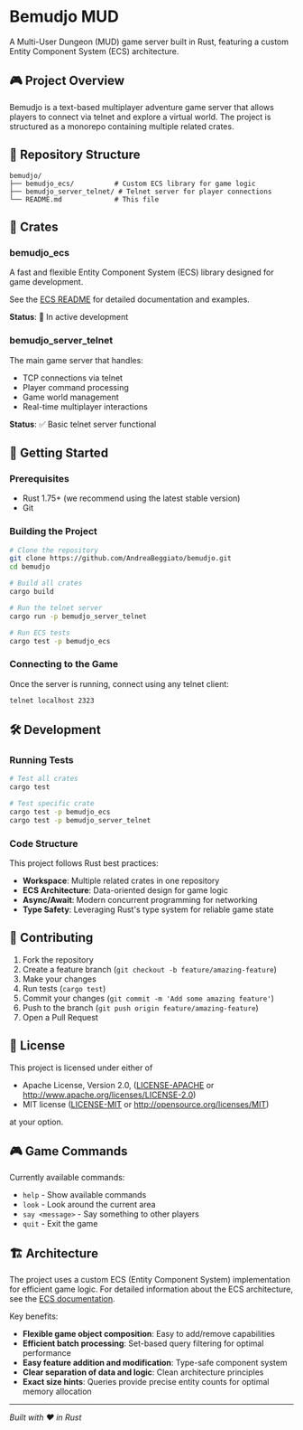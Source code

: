 # Bemudjo MUD

A Multi-User Dungeon (MUD) game server built in Rust, featuring a custom Entity Component System (ECS) architecture.

## 🎮 Project Overview

Bemudjo is a text-based multiplayer adventure game server that allows players to connect via telnet and explore a virtual world. The project is structured as a monorepo containing multiple related crates.

## 📁 Repository Structure

```
bemudjo/
├── bemudjo_ecs/          # Custom ECS library for game logic
├── bemudjo_server_telnet/ # Telnet server for player connections
└── README.md             # This file
```

## 🧩 Crates

### bemudjo_ecs
A fast and flexible Entity Component System (ECS) library designed for game development.

See the [ECS README](bemudjo_ecs/README.md) for detailed documentation and examples.

**Status**: 🚧 In active development

### bemudjo_server_telnet
The main game server that handles:
- TCP connections via telnet
- Player command processing
- Game world management
- Real-time multiplayer interactions

**Status**: ✅ Basic telnet server functional

## 🚀 Getting Started

### Prerequisites
- Rust 1.75+ (we recommend using the latest stable version)
- Git

### Building the Project

```bash
# Clone the repository
git clone https://github.com/AndreaBeggiato/bemudjo.git
cd bemudjo

# Build all crates
cargo build

# Run the telnet server
cargo run -p bemudjo_server_telnet

# Run ECS tests
cargo test -p bemudjo_ecs
```

### Connecting to the Game

Once the server is running, connect using any telnet client:

```bash
telnet localhost 2323
```

## 🛠️ Development

### Running Tests

```bash
# Test all crates
cargo test

# Test specific crate
cargo test -p bemudjo_ecs
cargo test -p bemudjo_server_telnet
```

### Code Structure

This project follows Rust best practices:
- **Workspace**: Multiple related crates in one repository
- **ECS Architecture**: Data-oriented design for game logic
- **Async/Await**: Modern concurrent programming for networking
- **Type Safety**: Leveraging Rust's type system for reliable game state

## 🤝 Contributing

1. Fork the repository
2. Create a feature branch (`git checkout -b feature/amazing-feature`)
3. Make your changes
4. Run tests (`cargo test`)
5. Commit your changes (`git commit -m 'Add some amazing feature'`)
6. Push to the branch (`git push origin feature/amazing-feature`)
7. Open a Pull Request

## 📝 License

This project is licensed under either of

- Apache License, Version 2.0, ([LICENSE-APACHE](LICENSE-APACHE) or http://www.apache.org/licenses/LICENSE-2.0)
- MIT license ([LICENSE-MIT](LICENSE-MIT) or http://opensource.org/licenses/MIT)

at your option.

## 🎮 Game Commands

Currently available commands:
- `help` - Show available commands
- `look` - Look around the current area
- `say <message>` - Say something to other players
- `quit` - Exit the game

## 🏗️ Architecture

The project uses a custom ECS (Entity Component System) implementation for efficient game logic. For detailed information about the ECS architecture, see the [ECS documentation](bemudjo_ecs/README.md).

Key benefits:
- **Flexible game object composition**: Easy to add/remove capabilities
- **Efficient batch processing**: Set-based query filtering for optimal performance
- **Easy feature addition and modification**: Type-safe component system
- **Clear separation of data and logic**: Clean architecture principles
- **Exact size hints**: Queries provide precise entity counts for optimal memory allocation

---

*Built with ❤️ in Rust*
